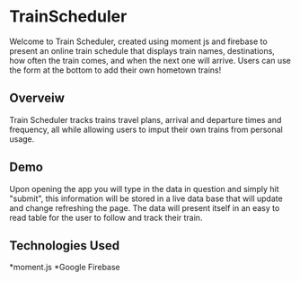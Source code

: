 # TrainScheduler
Welcome to Train Scheduler, created using moment js and firebase to present an online train schedule that displays train names, 
destinations, how often the train comes, and when the next one will arrive.  Users can use the form at the bottom to add their own hometown trains!
## Overveiw
Train Scheduler tracks trains travel plans, arrival and departure times and frequency, all while allowing users to imput their own trains from personal usage.
## Demo
Upon opening the app you will type in the data in question and simply hit "submit", this information will be stored in a live data base that will update and change refreshing the page. The data will present itself in an easy to read table for the user to follow and track their train.
## Technologies Used
*moment.js
*Google Firebase
